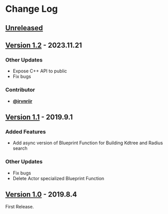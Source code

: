<!-- markdownlint-disable MD024 -->

# Change Log

## [Unreleased](https://github.com/nutti/UE4-Kdtree/compare/v1.2...master)

<!-- markdownlint-disable-next-line MD013 -->
## [Version 1.2](https://github.com/nutti/UE4-Kdtree/compare/v1.1...v1.2) - 2023.11.21

### Other Updates

* Expose C++ API to public
* Fix bugs

### Contributor

* [**@irvnriir**](https://github.com/irvnriir)

<!-- markdownlint-disable-next-line MD013 -->
## [Version 1.1](https://github.com/nutti/UE4-Kdtree/compare/v1.0...v1.1) - 2019.9.1

### Added Features

* Add async version of Blueprint Function for Building Kdtree and Radius search

### Other Updates

* Fix bugs
* Delete Actor specialized Blueprint Function

<!-- markdownlint-disable-next-line MD013 -->
## [Version 1.0](https://github.com/nutti/UE4-Kdtree/compare/98d3f838450c4309d20f7f3c42edccb6bc6c8e81...v1.0) - 2019.8.4

First Release.
